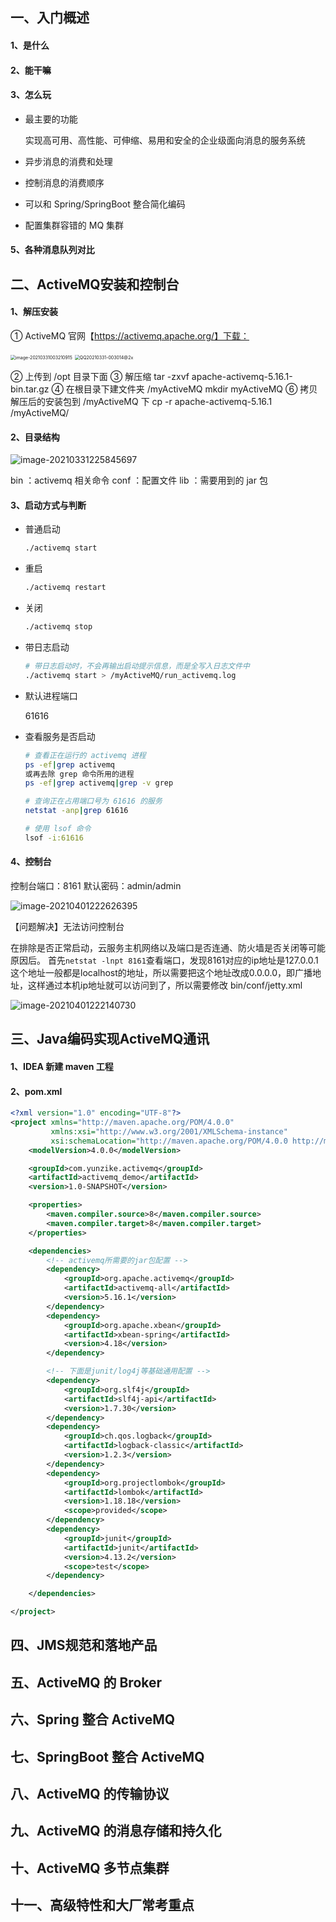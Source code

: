 ## 一、入门概述

#### 1、是什么



#### 2、能干嘛



#### 3、怎么玩

- 最主要的功能

  实现高可用、高性能、可伸缩、易用和安全的企业级面向消息的服务系统

- 异步消息的消费和处理

- 控制消息的消费顺序

- 可以和 Spring/SpringBoot 整合简化编码

- 配置集群容错的 MQ 集群

#### 5、各种消息队列对比



## 二、ActiveMQ安装和控制台

#### 1、解压安装

① ActiveMQ 官网【https://activemq.apache.org/】下载：

<img src="../../images/image-20210331003210915.png" alt="image-20210331003210915" style="zoom:50%;" />

<img src="../../images/QQ20210331-003014@2x.png" alt="QQ20210331-003014@2x" style="zoom:50%;" />

② 上传到 /opt 目录下面
③ 解压缩
tar -zxvf apache-activemq-5.16.1-bin.tar.gz
④ 在根目录下建文件夹 /myActiveMQ
mkdir myActiveMQ
⑥ 拷贝解压后的安装包到 /myActiveMQ 下 
cp -r apache-activemq-5.16.1 /myActiveMQ/

#### 2、目录结构

![image-20210331225845697](../../images/image-20210331225845697.png)

bin ：activemq 相关命令
conf ：配置文件
lib ：需要用到的 jar 包

#### 3、启动方式与判断

- 普通启动

  ```bash
  ./activemq start
  ```

- 重启

  ```bash
  ./activemq restart
  ```

- 关闭

  ```bash
  ./activemq stop
  ```

- 带日志启动

  ```bash
  # 带日志启动时，不会再输出启动提示信息，而是全写入日志文件中
  ./activemq start > /myActiveMQ/run_activemq.log
  ```

- 默认进程端口

  61616

- 查看服务是否启动

  ```bash
  # 查看正在运行的 activemq 进程 
  ps -ef|grep activemq
  或再去除 grep 命令所用的进程
  ps -ef|grep activemq|grep -v grep
  
  # 查询正在占用端口号为 61616 的服务
  netstat -anp|grep 61616
  
  # 使用 lsof 命令
  lsof -i:61616
  ```

#### 4、控制台

控制台端口：8161
默认密码：admin/admin

![image-20210401222626395](../../images/image-20210401222626395.png)

【问题解决】无法访问控制台

在排除是否正常启动，云服务主机网络以及端口是否连通、防火墙是否关闭等可能原因后。
首先`netstat -lnpt 8161`查看端口，发现8161对应的ip地址是127.0.0.1
这个地址一般都是localhost的地址，所以需要把这个地址改成0.0.0.0，即广播地址，这样通过本机ip地址就可以访问到了，所以需要修改 bin/conf/jetty.xml 

![image-20210401222140730](../../images/image-20210401222140730.png)

## 三、Java编码实现ActiveMQ通讯

#### 1、IDEA 新建 maven 工程

#### 2、pom.xml

```xml
<?xml version="1.0" encoding="UTF-8"?>
<project xmlns="http://maven.apache.org/POM/4.0.0"
         xmlns:xsi="http://www.w3.org/2001/XMLSchema-instance"
         xsi:schemaLocation="http://maven.apache.org/POM/4.0.0 http://maven.apache.org/xsd/maven-4.0.0.xsd">
    <modelVersion>4.0.0</modelVersion>

    <groupId>com.yunzike.activemq</groupId>
    <artifactId>activemq_demo</artifactId>
    <version>1.0-SNAPSHOT</version>

    <properties>
        <maven.compiler.source>8</maven.compiler.source>
        <maven.compiler.target>8</maven.compiler.target>
    </properties>

    <dependencies>
        <!-- activemq所需要的jar包配置 -->
        <dependency>
            <groupId>org.apache.activemq</groupId>
            <artifactId>activemq-all</artifactId>
            <version>5.16.1</version>
        </dependency>
        <dependency>
            <groupId>org.apache.xbean</groupId>
            <artifactId>xbean-spring</artifactId>
            <version>4.18</version>
        </dependency>

        <!-- 下面是junit/log4j等基础通用配置 -->
        <dependency>
            <groupId>org.slf4j</groupId>
            <artifactId>slf4j-api</artifactId>
            <version>1.7.30</version>
        </dependency>
        <dependency>
            <groupId>ch.qos.logback</groupId>
            <artifactId>logback-classic</artifactId>
            <version>1.2.3</version>
        </dependency>
        <dependency>
            <groupId>org.projectlombok</groupId>
            <artifactId>lombok</artifactId>
            <version>1.18.18</version>
            <scope>provided</scope>
        </dependency>
        <dependency>
            <groupId>junit</groupId>
            <artifactId>junit</artifactId>
            <version>4.13.2</version>
            <scope>test</scope>
        </dependency>

    </dependencies>

</project>
```









## 四、JMS规范和落地产品



## 五、ActiveMQ 的 Broker



## 六、Spring 整合 ActiveMQ



## 七、SpringBoot 整合 ActiveMQ



## 八、ActiveMQ 的传输协议



## 九、ActiveMQ 的消息存储和持久化



## 十、ActiveMQ 多节点集群





## 十一、高级特性和大厂常考重点